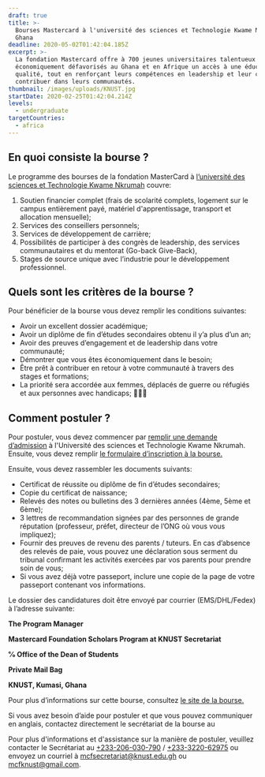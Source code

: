 ```yaml
---
draft: true
title: >-
  Bourses Mastercard à l'université des sciences et Technologie Kwame Nkrumah au
  Ghana
deadline: 2020-05-02T01:42:04.185Z
excerpt: >-
  La fondation Mastercard offre à 700 jeunes universitaires talentueux mais
  économiquement défavorisés au Ghana et en Afrique un accès à une éducation de
  qualité, tout en renforçant leurs compétences en leadership et leur capacité à
  contribuer dans leurs communautés.
thumbnail: /images/uploads/KNUST.jpg
startDate: 2020-02-25T01:42:04.214Z
levels:
  - undergraduate
targetCountries:
  - africa
---
```

## En quoi consiste la bourse ?

Le programme des bourses de la fondation MasterCard à <a href="https://mcf.knust.edu.gh/" target="_blank" rel="noopener noreferrer">l’université des sciences et Technologie Kwame Nkrumah</a> couvre:

1. Soutien financier complet (frais de scolarité complets, logement sur le campus entièrement payé, matériel d'apprentissage, transport et allocation mensuelle);
2. Services des conseillers personnels;
3. Services de développement de carrière;
4. Possibilités de participer à des congrès de leadership, des services communautaires et du mentorat (Go-back Give-Back),
5. Stages de source unique avec l’industrie pour le développement professionnel.

## Quels sont les critères de la bourse ?

Pour bénéficier de la bourse vous devez remplir les conditions suivantes:

* Avoir un excellent dossier académique;
* Avoir un diplôme de fin d’études secondaires obtenu il y’a plus d’un an;
* Avoir des preuves d’engagement et de leadership dans votre communauté;
* Démontrer que vous êtes économiquement dans le besoin;
* Être prêt à contribuer en retour à votre communauté à travers des stages et formations;
* La priorité sera accordée aux femmes, déplacés de guerre ou réfugiés et aux personnes avec handicaps;

## Comment postuler ?

Pour postuler, vous devez commencer par <a href="https://www.knust.edu.gh/announcements/admissions/admission-candidates-undergraduate-degree-programmes-20202021-academic">remplir une demande d’admission</a> à l'Université des sciences et Technologie Kwame Nkrumah.
Ensuite, vous devez remplir <a href="https://mcf.knust.edu.gh/sites/mcf.knust.edu.gh/files/2020-02/MCFSP%20AT%20KNUST%20APPLICATION%20FORM%202020.pdf" target="_blank" rel="noopener noreferrer">le formulaire d’inscription à la bourse.</a>

Ensuite, vous devez rassembler les documents suivants:

* Certificat de réussite ou diplôme de fin d’études secondaires;
* Copie du certificat de naissance;
* Relevés des notes ou bulletins des 3 dernières années (4ème, 5ème et 6ème);
* 3 lettres de recommandation signées par des personnes de grande réputation (professeur, préfet, directeur de l’ONG où vous vous impliquez);
* Fournir des preuves de revenu des parents / tuteurs. En cas d’absence des relevés de paie, vous pouvez une déclaration sous serment du tribunal confirmant les activités exercées par vos parents pour prendre soin de vous;
* Si vous avez déjà votre passeport, inclure une copie de la page de votre passeport contenant vos informations.

Le dossier des candidatures doit être envoyé par courrier (EMS/DHL/Fedex) à l’adresse suivante:

**The Program Manager**

**Mastercard Foundation Scholars Program at KNUST Secretariat**

**℅ Office of the Dean of Students**

**Private Mail Bag**

**KNUST, Kumasi, Ghana**

Pour plus d’informations sur cette bourse, consultez <a href="https://mcf.knust.edu.gh/announcements/general/call-applications-mastercard-foundation-scholarship-2020" target="_blank" rel="noreferrer noopener">le site de la bourse.</a>

Si vous avez besoin d’aide pour postuler et que vous pouvez communiquer en anglais, contactez directement le secrétariat de la bourse au 

Pour plus d'informations et d'assistance sur la manière de postuler, veuillez contacter le Secrétariat au <a href="tel:+233206030790">+233-206-030-790</a> / <a href="+233322062975">+233-3220-62975</a> ou envoyez un courriel à <a href="mailto:mcfsecretariat@knust.edu.gh">mcfsecretariat@knust.edu.gh</a> ou <a href="mailto:mcfknust@gmail.com">mcfknust@gmail.com</a>.
